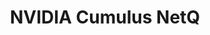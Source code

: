 ---
title: NVIDIA Cumulus NetQ
layout: pdf
product: Cumulus NetQ
type: pdf
bookhidden: true
version: "4.0"
imgData: cumulus-netq
siteSlug: cumulus-netq
pdfhidden: true
---